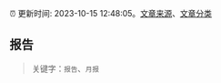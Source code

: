 :alarm_clock: 更新时间: 2023-10-15 12:48:05。[文章来源](/README.md)、[文章分类](/TAGS.md)

## 报告


> 关键字：`报告`、`月报`



